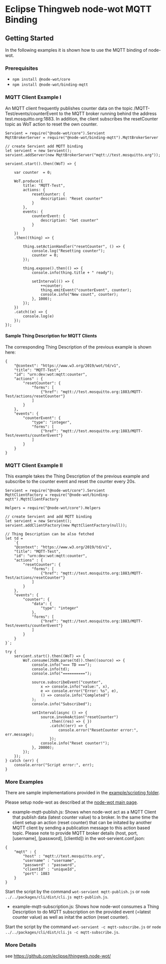 # Eclipse Thingweb node-wot MQTT Binding


## Getting Started


In the following examples it is shown how to use the MQTT binding of node-wot.

### Prerequisites
* `npm install @node-wot/core`
* `npm install @node-wot/binding-mqtt`

### MQTT Client Example I 

An MQTT client frequently publishes counter data on the topic /MQTT-Test/events/counterEvent to the MQTT broker running behind the address test.mosquitto.org:1883. In addition, the client subscribes the resetCounter topic as WoT action to reset the own counter.

```
Servient = require("@node-wot/core").Servient
MqttBrokerServer = require("@node-wot/binding-mqtt").MqttBrokerServer

// create Servient add MQTT binding
let servient = new Servient();
servient.addServer(new MqttBrokerServer("mqtt://test.mosquitto.org"));

servient.start().then((WoT) => {

	var counter  = 0;

	WoT.produce({ 
		title: "MQTT-Test",
		actions: {
			resetCounter: {
				description: "Reset counter"
			}
		},
		events: {
			counterEvent: {
				description: "Get counter"
			}
		}
	})
	.then((thing) => {

		thing.setActionHandler("resetCounter", () => {
			console.log("Resetting counter");
			counter = 0;
		});

		thing.expose().then(() => {
			console.info(thing.title + " ready");
			
			setInterval(() => {
				++counter;
				thing.emitEvent("counterEvent", counter);
				console.info("New count", counter);
			}, 1000);
		});
	})
	.catch((e) => {
		console.log(e)
	});
});
```

#### Sample Thing Description for MQTT Clients

The corresponding Thing Description of the previous example is shown here:

```
{
    "@context": "https://www.w3.org/2019/wot/td/v1",
    "title": "MQTT-Test",
    "id": "urn:dev:wot:mqtt:counter",
    "actions" : {
        "resetCounter": {
            "forms": [
                {"href": "mqtt://test.mosquitto.org:1883/MQTT-Test/actions/resetCounter"}
            ]
        }
    }, 
    "events": {
        "counterEvent": {
            "type": "integer",
            "forms": [
                {"href": "mqtt://test.mosquitto.org:1883/MQTT-Test/events/counterEvent"}
            ]
        } 
    } 
}
```

### MQTT Client Example II 
This example takes the Thing Description of the previous example and subscribe to the counter event and reset the counter every 20s.

```
Servient = require("@node-wot/core").Servient
MqttClientFactory = require("@node-wot/binding-mqtt").MqttClientFactory

Helpers = require("@node-wot/core").Helpers

// create Servient and add MQTT binding
let servient = new Servient();
servient.addClientFactory(new MqttClientFactory(null));

// Thing Description can be also fetched
let td =
    `{
    "@context": "https://www.w3.org/2019/td/v1",
    "title": "MQTT-Test",
    "id": "urn:dev:wot:mqtt:counter",
    "actions" : {
        "resetCounter": {
            "forms": [
                {"href": "mqtt://test.mosquitto.org:1883/MQTT-Test/actions/resetCounter"}
            ]
        }
    }, 
    "events": {
        "counter": {
            "data": {
                "type": "integer"
            },
            "forms": [
                {"href": "mqtt://test.mosquitto.org:1883/MQTT-Test/events/counterEvent"}
            ]
        } 
    } 
}`;

try {
    servient.start().then((WoT) => {
        WoT.consume(JSON.parse(td)).then((source) => {
            console.info("=== TD ===");
            console.info(td);
            console.info("==========");

            source.subscribeEvent("counter",
                x => console.info("value:", x),
                e => console.error("Error: %s", e),
                () => console.info("Completed")
            );
            console.info("Subscribed");

            setInterval(async () => {
                source.invokeAction("resetCounter")
                    .then((res) => { })
                    .catch((err) => {
                        console.error("ResetCounter error:", err.message);
                    });
                console.info("Reset counter!");
            }, 20000);
        });
    });
} catch (err) {
    console.error("Script error:", err);
}

```


### More Examples

There are sample implementations provided in the [example/scripting folder](https://github.com/eclipse/thingweb.node-wot/tree/master/examples/scripts).

Please setup node-wot as described at the [node-wot main page](https://github.com/eclipse/thingweb.node-wot#as-a-standalone-application).

* example-mqtt-publish.js: Shows when node-wot act as a MQTT Client that publish data (latest counter value) to a broker. In the same time the client setup an action (reset counter) that can be initated by another MQTT client by sending a publication message to this action based topic. Please note to provide MQTT broker details (host, port, [username], [password], [clientId]) in the wot-servient.conf.json:


```
{
    "mqtt" : {
        "host" : "mqtt://test.mosquitto.org",
        "username" : "username",
        "password" : "password",
        "clientId" : "uniqueId",
        "port": 1883 
    }
}

```

Start the script by the command `wot-servient mqtt-publish.js` or `node ../../packages/cli/dist/cli.js mqtt-publish.js`.

* example-mqtt-subscription.js: Shows how node-wot consumes a Thing Description to do MQTT subscription on the provided event (=latest counter value) as well as initat the action (reset counter).

Start the script by the command `wot-servient -c mqtt-subscribe.js` or `node ../../packages/cli/dist/cli.js -c mqtt-subscribe.js`.

### More Details

see https://github.com/eclipse/thingweb.node-wot/


